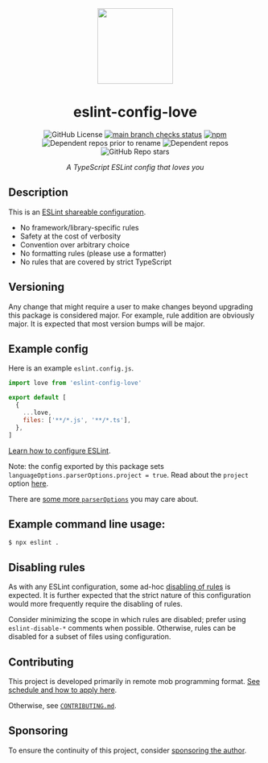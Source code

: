 <div align="center">
  <img src="./logo.svg" width="150"/>
  <h1>eslint-config-love</h1>

![GitHub License](https://img.shields.io/github/license/mightyiam/eslint-config-love)
[![main branch checks status](https://img.shields.io/github/check-runs/mightyiam/eslint-config-love/main)](https://github.com/mightyiam/eslint-config-love/actions/workflows/ci.yaml)
[![npm](https://img.shields.io/npm/v/eslint-config-love)](https://www.npmjs.com/package/eslint-config-love)
![Dependent repos prior to rename](https://img.shields.io/librariesio/dependent-repos/npm/eslint-config-standard-with-typescript?label="dependent%20repos%20prior%20to%20rename")
![Dependent repos](https://img.shields.io/librariesio/dependent-repos/npm/eslint-config-love)
![GitHub Repo stars](https://img.shields.io/github/stars/mightyiam/eslint-config-love)

_A TypeScript ESLint config that loves you_

</div>

## Description

This is an [ESLint shareable configuration](https://eslint.org/docs/latest/use/core-concepts#shareable-configurations).

- No framework/library-specific rules
- Safety at the cost of verbosity
- Convention over arbitrary choice
- No formatting rules (please use a formatter)
- No rules that are covered by strict TypeScript

## Versioning

Any change that might require a user to make changes beyond upgrading this package is considered major.
For example, rule addition are obviously major.
It is expected that most version bumps will be major.

## Example config

Here is an example `eslint.config.js`.

```js
import love from 'eslint-config-love'

export default [
  {
    ...love,
    files: ['**/*.js', '**/*.ts'],
  },
]
```

[Learn how to configure ESLint](https://eslint.org/docs/latest/use/configure/).

Note: the config exported by this package sets `languageOptions.parserOptions.project = true`.
Read about the `project` option [here](https://typescript-eslint.io/packages/parser/#project).

There are [some more `parserOptions`](https://typescript-eslint.io/packages/parser/#configuration) you may care about.

## Example command line usage:

```
$ npx eslint .
```

## Disabling rules

As with any ESLint configuration, some ad-hoc [disabling of rules](https://eslint.org/docs/latest/use/configure/rules#disabling-rules) is expected.
It is further expected that the strict nature of this configuration would more frequently require the disabling of rules.

Consider minimizing the scope in which rules are disabled;
prefer using `eslint-disable-*` comments when possible.
Otherwise, rules can be disabled for a subset of files using configuration.

## Contributing

This project is developed primarily in remote mob programming format.
[See schedule and how to apply here](https://mobusoperandi.com/mobs/love.html).

Otherwise, see [`CONTRIBUTING.md`](./CONTRIBUTING.md).

## Sponsoring

To ensure the continuity of this project, consider [sponsoring the author](https://github.com/sponsors/mightyiam).

